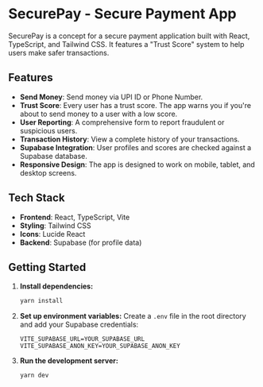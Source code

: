 # SecurePay - Secure Payment App

SecurePay is a concept for a secure payment application built with React, TypeScript, and Tailwind CSS. It features a "Trust Score" system to help users make safer transactions.

## Features

*   **Send Money**: Send money via UPI ID or Phone Number.
*   **Trust Score**: Every user has a trust score. The app warns you if you're about to send money to a user with a low score.
*   **User Reporting**: A comprehensive form to report fraudulent or suspicious users.
*   **Transaction History**: View a complete history of your transactions.
*   **Supabase Integration**: User profiles and scores are checked against a Supabase database.
*   **Responsive Design**: The app is designed to work on mobile, tablet, and desktop screens.

## Tech Stack

*   **Frontend**: React, TypeScript, Vite
*   **Styling**: Tailwind CSS
*   **Icons**: Lucide React
*   **Backend**: Supabase (for profile data)

## Getting Started

1.  **Install dependencies:**
    ```bash
    yarn install
    ```

2.  **Set up environment variables:**
    Create a `.env` file in the root directory and add your Supabase credentials:
    ```
    VITE_SUPABASE_URL=YOUR_SUPABASE_URL
    VITE_SUPABASE_ANON_KEY=YOUR_SUPABASE_ANON_KEY
    ```

3.  **Run the development server:**
    ```bash
    yarn dev
    ```
